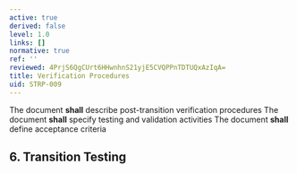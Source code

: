 ```yaml
---
active: true
derived: false
level: 1.0
links: []
normative: true
ref: ''
reviewed: 4PrjS6QgCUrt6HHwnhnS21yjE5CVQPPnTDTUQxAzIqA=
title: Verification Procedures
uid: STRP-009
---
```


The document **shall** describe post-transition verification procedures
The document **shall** specify testing and validation activities
The document **shall** define acceptance criteria

## 6. Transition Testing